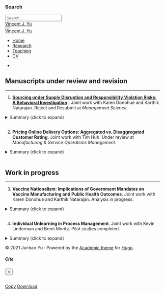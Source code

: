 
<!doctype html><html lang=en-us><head><meta charset=utf-8><meta name=viewport content="width=device-width,initial-scale=1"><meta http-equiv=x-ua-compatible content="IE=edge"><meta name=generator content="Source Themes Academic 4.7.0"><meta name=author content="Vincent (Junhao) Yu"><meta name=description content="Vincent's research projects"><link rel=alternate hreflang=en-us href=https://junhaoyu.com/research/><meta name=theme-color content="#0055B7"><link rel=stylesheet href=https://cdnjs.cloudflare.com/ajax/libs/academicons/1.8.6/css/academicons.min.css integrity="sha256-uFVgMKfistnJAfoCUQigIl+JfUaP47GrRKjf6CTPVmw=" crossorigin=anonymous><link rel=stylesheet href=https://cdnjs.cloudflare.com/ajax/libs/font-awesome/5.11.2/css/all.min.css integrity="sha256-+N4/V/SbAFiW1MPBCXnfnP9QSN3+Keu+NlB+0ev/YKQ=" crossorigin=anonymous><link rel=stylesheet href=https://cdnjs.cloudflare.com/ajax/libs/fancybox/3.5.7/jquery.fancybox.min.css integrity="sha256-Vzbj7sDDS/woiFS3uNKo8eIuni59rjyNGtXfstRzStA=" crossorigin=anonymous><link rel=stylesheet href=https://cdnjs.cloudflare.com/ajax/libs/highlight.js/9.15.10/styles/github.min.css crossorigin=anonymous title=hl-light><link rel=stylesheet href=https://cdnjs.cloudflare.com/ajax/libs/highlight.js/9.15.10/styles/dracula.min.css crossorigin=anonymous title=hl-dark disabled><link rel=stylesheet href=https://cdnjs.cloudflare.com/ajax/libs/leaflet/1.5.1/leaflet.css integrity="sha256-SHMGCYmST46SoyGgo4YR/9AlK1vf3ff84Aq9yK4hdqM=" crossorigin=anonymous><script src=https://cdnjs.cloudflare.com/ajax/libs/lazysizes/5.1.2/lazysizes.min.js integrity="sha256-Md1qLToewPeKjfAHU1zyPwOutccPAm5tahnaw7Osw0A=" crossorigin=anonymous async></script><link rel=stylesheet href="https://fonts.googleapis.com/css?family=Noto+Sans+SC&display=swap"><link rel=stylesheet href=/css/academic.min.9740d3e9b8b7c8067f62afa8f39a6f1d.css><script async src="https://www.googletagmanager.com/gtag/js?id=G-27PQEF3MX6"></script><script>window.dataLayer=window.dataLayer||[];function gtag(){dataLayer.push(arguments);}
function trackOutboundLink(url,target){gtag('event','click',{'event_category':'outbound','event_label':url,'transport_type':'beacon','event_callback':function(){if(target!=='_blank'){document.location=url;}}});console.debug("Outbound link clicked: "+url);}
function onClickCallback(event){if((event.target.tagName!=='A')||(event.target.host===window.location.host)){return;}
trackOutboundLink(event.target,event.target.getAttribute('target'));}
gtag('js',new Date());gtag('config','G-27PQEF3MX6',{});document.addEventListener('click',onClickCallback,false);</script><link rel=manifest href=/index.webmanifest><link rel=icon type=image/png href=/images/icon_hu686a56930f6a4bdba5fb3e8ff5a307ad_20723_32x32_fill_lanczos_center_2.png><link rel=apple-touch-icon type=image/png href=/images/icon_hu686a56930f6a4bdba5fb3e8ff5a307ad_20723_192x192_fill_lanczos_center_2.png><link rel=canonical href=https://junhaoyu.com/research/><meta property="twitter:card" content="summary"><meta property="og:site_name" content="Vincent J. Yu"><meta property="og:url" content="https://junhaoyu.com/research/"><meta property="og:title" content="| Vincent J. Yu"><meta property="og:description" content="Vincent's research projects"><meta property="og:image" content="https://junhaoyu.com/images/icon_hu686a56930f6a4bdba5fb3e8ff5a307ad_20723_512x512_fill_lanczos_center_2.png"><meta property="twitter:image" content="https://junhaoyu.com/images/icon_hu686a56930f6a4bdba5fb3e8ff5a307ad_20723_512x512_fill_lanczos_center_2.png"><meta property="og:locale" content="en-us"><meta property="article:published_time" content="2020-10-05T00:00:00+00:00"><meta property="article:modified_time" content="2020-10-24T00:00:48-05:00"><title>| Vincent J. Yu</title></head><body id=top data-spy=scroll data-offset=70 data-target=#TableOfContents><aside class=search-results id=search><div class=container><section class=search-header><div class="row no-gutters justify-content-between mb-3"><div class=col-6><h1>Search</h1></div><div class="col-6 col-search-close"><a class=js-search href=#><i class="fas fa-times-circle text-muted" aria-hidden=true></i></a></div></div><div id=search-box><input name=q id=search-query placeholder=Search... autocapitalize=off autocomplete=off autocorrect=off spellcheck=false type=search></div></section><section class=section-search-results><div id=search-hits></div></section></div></aside><nav class="navbar navbar-expand-lg navbar-light compensate-for-scrollbar" id=navbar-main><div class=container><div class="d-none d-lg-inline-flex"><a class=navbar-brand href=/>Vincent J. Yu</a></div><button type=button class=navbar-toggler data-toggle=collapse data-target=#navbar-content aria-controls=navbar aria-expanded=false aria-label="Toggle navigation">
<span><i class="fas fa-bars"></i></span></button><div class="navbar-brand-mobile-wrapper d-inline-flex d-lg-none"><a class=navbar-brand href=/>Vincent J. Yu</a></div><div class="navbar-collapse main-menu-item collapse justify-content-start" id=navbar-content><ul class="navbar-nav d-md-inline-flex"><li class=nav-item><a class=nav-link href=/#about><span>Home</span></a></li><li class=nav-item><a class="nav-link active" href=/research/><span>Research</span></a></li><li class=nav-item><a class=nav-link href=/teaching/><span>Teaching</span></a></li><li class=nav-item><a class=nav-link href=/CV/><span>CV</span></a></li></ul></div><ul class="nav-icons navbar-nav flex-row ml-auto d-flex pl-md-2"><li class=nav-item><a class="nav-link js-search" href=#><i class="fas fa-search" aria-hidden=true></i></a></li></ul></div></nav><article class=article><div class="article-container pt-3"><h1></h1><div class=article-metadata></div></div><div class=article-container><div class=article-style><h2 id=manuscripts-under-review-and-revision>Manuscripts under review and revision</h2><hr><ol><li><strong><a href="https://drive.google.com/file/d/1QkCntyKl5_cuChD87_FeIt6WmRazTllS/view?usp=sharing" target=_blank rel=noopener>Sourcing under Supply Disruption and Responsibility Violation Risks: A Behavioral Investigation</a>
.</strong> Joint work with Karen Donohue and Karthik Natarajan. Reject and Resubmit at <em>Management Science</em>.</li></ol><details class=abstract><summary markdown=span>Summary (click to expand)</summary>
We investigate sourcing decisions when faced with two suppliers with different cost and risk profiles. Sourcing from one supplier costs more but involves no risk, while sourcing from the other may introduce either supply disruption risk, which influences product supply, or responsibility violation risk, which influences customer demand. To contrast these two types of supplier-induced risks, we present a parsimonious comparative framework based on risk matrices used in practice that organize risk level by two dimensions: likelihood and impact. We first analytically characterize the profit-maximizing sourcing strategies in different likelihood/impact environments and then employ an incentivized experiment with human participants to explore actual sourcing behavior. While sole-sourcing is always theoretically optimal, we find that individuals tend to diversify. However, they are less likely to diversify and more likely to select the optimal supplier when faced with responsibility violation risk relative to supply disruption risk. Concerning the underlying environment, we find that buyers respond similarly to changes in risk likelihood and impact levels in terms of the adjustment in order allocation between the two suppliers. This behavior deviates from the normative predictions, and our analysis suggests that managers will benefit from recognizing the unique characteristics of the two risk dimensions and developing tailored strategies to manage each type of risk. The negative influence of these behavioral factors on profit can be quite significant, especially under responsibility violation risk.</details><br><ol start=2><li><strong>Pricing Online Delivery Options: Aggregated vs. Disaggregated Customer Rating</strong>. Joint work with Tim Huh. Under review at <em>Manufacturing & Service Operations Management</em>.</li></ol><details class=abstract><summary markdown=span>Summary (click to expand)</summary>
Online shopping has become an indispensable part of people's lives. Online retailers, especially small ones who sell through established e-commerce platforms, often choose to outsource the delivery functionality to a set of delivery service providers. To help resolve uncertainty associated with these delivery service providers' on-time reliability, customers can rate the reliability of these providers. A retailer may choose to adopt either an aggregated rating system under which only the overall rating across all the delivery service providers is shown or a disaggregated rating system under which each provider's rating is displayed separately. Online retailers need to understand how to set optimal prices for different delivery options and recognize potential implications of rating system design. Our analysis shows that under the aggregated rating system, the optimal markups should be differentiated, while under the disaggregated rating system, every option should have the same markup. However, the retailer's optimal expected profit is equivalent across the two rating systems. Hence, the simpler aggregated rating system may achieve the same expected outcomes as the seemingly more informative disaggregated rating system. We also assess how the rating systems impact delivery service providers and customers.</details><br><h2 id=work-in-progress>Work in progress</h2><hr><ol start=3><li><strong>Vaccine Nationalism: Implications of Government Mandates on Vaccine Manufacturing and Public Health Outcomes</strong>. Joint work with Karen Donohue and Karthik Natarajan. Analysis in progress.</li></ol><details class=abstract><summary markdown=span>Summary (click to expand)</summary>
The COVID-19 pandemic has created unprecedented pressure on healthcare supply chains. Due to the limited supply of critical products such as PPEs and drugs, several national governments have implemented policies to limit the exporting of such products. As the success of combating the pandemic hinges on the availability of vaccines, there are growing concerns that governments might take similar measures to prioritize supplying vaccines to their own citizens, a phenomenon dubbed by the media as "vaccine nationalism." Against this backdrop, we investigate potential implications of such government mandates on vaccine manufacturers' capacity investment decisions and the associated public health outcomes. Our analysis shows that these mandates do not necessarily result in the intended consequences of increasing the local availability of vaccine doses. In some situations, the policies may actually induce the manufacturer to diversify production to another country. Also, the local, and sometimes even total, capacities may decrease if the capacity investment cost is high. We further study how the associated changes in capacity investments may influence public health outcomes and what behavioral factors may influence decision-makers' choices.</details><br><ol start=4><li><strong>Individual Unlearning in Process Management</strong>. Joint work with Kevin Linderman and Brent Moritz. Pilot studies completed.</li></ol><details class=abstract><summary markdown=span>Summary (click to expand)</summary>
Process management requires organizations to learn and adapt to new routines. While prior research primarily adopts an organizational learning perspective to study process and knowledge management, the "unlearning" procedure attracts more and more attention in recent years. This intentional effort in discarding old knowledge in order to embrace new knowledge is even considered a source of dynamic capability that organizations can leverage on. Although prior literature on organizational learning and change management has recognized individuals' role in shaping organizational level outcomes, there is relatively little research on how individual unlearning might contribute to firms' process improvement initiatives. Our study adopts an experimental approach to address this gap and develop a better understanding of the microfoundations of organizational unlearning in process management. We examine what kind of informational cues might help promote the unlearning process and improve learning outcomes and explore whether important individual characteristics, such as personality, influence different cues' efficacy. Preliminary data shows that different individuals may be susceptible to different cues and that there might be potential benefits of tailoring different cues to individuals with different characteristics.</details><p></p></div></div></article><script src=https://cdnjs.cloudflare.com/ajax/libs/jquery/3.4.1/jquery.min.js integrity="sha256-CSXorXvZcTkaix6Yvo6HppcZGetbYMGWSFlBw8HfCJo=" crossorigin=anonymous></script><script src=https://cdnjs.cloudflare.com/ajax/libs/jquery.imagesloaded/4.1.4/imagesloaded.pkgd.min.js integrity="sha256-lqvxZrPLtfffUl2G/e7szqSvPBILGbwmsGE1MKlOi0Q=" crossorigin=anonymous></script><script src=https://cdnjs.cloudflare.com/ajax/libs/jquery.isotope/3.0.6/isotope.pkgd.min.js integrity="sha256-CBrpuqrMhXwcLLUd5tvQ4euBHCdh7wGlDfNz8vbu/iI=" crossorigin=anonymous></script><script src=https://cdnjs.cloudflare.com/ajax/libs/fancybox/3.5.7/jquery.fancybox.min.js integrity="sha256-yt2kYMy0w8AbtF89WXb2P1rfjcP/HTHLT7097U8Y5b8=" crossorigin=anonymous></script><script src=https://cdnjs.cloudflare.com/ajax/libs/highlight.js/9.15.10/highlight.min.js integrity="sha256-1zu+3BnLYV9LdiY85uXMzii3bdrkelyp37e0ZyTAQh0=" crossorigin=anonymous></script><script src=https://cdnjs.cloudflare.com/ajax/libs/highlight.js/9.15.10/languages/r.min.js></script><script src=https://cdnjs.cloudflare.com/ajax/libs/leaflet/1.5.1/leaflet.js integrity="sha256-EErZamuLefUnbMBQbsEqu1USa+btR2oIlCpBJbyD4/g=" crossorigin=anonymous></script><script>const code_highlighting=true;</script><script>const search_config={"indexURI":"/index.json","minLength":1,"threshold":0.3};const i18n={"no_results":"No results found","placeholder":"Search...","results":"results found"};const content_type={'post':"Posts",'project':"Projects",'publication':"Publications",'talk':"Talks"};</script><script id=search-hit-fuse-template type=text/x-template>
      <div class="search-hit" id="summary-{{key}}">
      <div class="search-hit-content">
        <div class="search-hit-name">
          <a href="{{relpermalink}}">{{title}}</a>
          <div class="article-metadata search-hit-type">{{type}}</div>
          <p class="search-hit-description">{{snippet}}</p>
        </div>
      </div>
      </div>
    </script><script src=https://cdnjs.cloudflare.com/ajax/libs/fuse.js/3.2.1/fuse.min.js integrity="sha256-VzgmKYmhsGNNN4Ph1kMW+BjoYJM2jV5i4IlFoeZA9XI=" crossorigin=anonymous></script><script src=https://cdnjs.cloudflare.com/ajax/libs/mark.js/8.11.1/jquery.mark.min.js integrity="sha256-4HLtjeVgH0eIB3aZ9mLYF6E8oU5chNdjU6p6rrXpl9U=" crossorigin=anonymous></script><script src=/js/academic.min.a0d331bcd05dbe8b31e244f796710f08.js></script><div class=container><footer class=site-footer><p class=powered-by>© 2021 Junhao Yu &#183;
Powered by the
<a href=https://sourcethemes.com/academic/ target=_blank rel=noopener>Academic theme</a> for
<a href=https://gohugo.io target=_blank rel=noopener>Hugo</a>.
<span class=float-right aria-hidden=true><a href=# class=back-to-top><span class=button_icon><i class="fas fa-chevron-up fa-2x"></i></span></a></span></p></footer></div><div id=modal class="modal fade" role=dialog><div class=modal-dialog><div class=modal-content><div class=modal-header><h5 class=modal-title>Cite</h5><button type=button class=close data-dismiss=modal aria-label=Close>
<span aria-hidden=true>&#215;</span></button></div><div class=modal-body><pre><code class="tex hljs"></code></pre></div><div class=modal-footer><a class="btn btn-outline-primary my-1 js-copy-cite" href=# target=_blank><i class="fas fa-copy"></i>Copy</a>
<a class="btn btn-outline-primary my-1 js-download-cite" href=# target=_blank><i class="fas fa-download"></i>Download</a><div id=modal-error></div></div></div></div></div></body></html>
